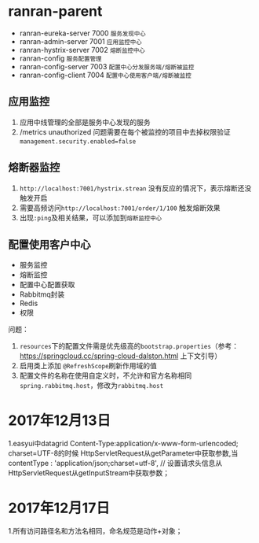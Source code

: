 # ranran-parent
* ranran-eureka-server 7000 `服务发现中心`
* ranran-admin-server 7001 `应用监控中心`
* ranran-hystrix-server 7002 `熔断监控中心`
* ranran-config `服务配置管理`
* ranran-config-server 7003 `配置中心分发服务端/熔断被监控`
* ranran-config-client 7004 `配置中心使用客户端/熔断被监控`
  

## 应用监控
1. 应用中线管理的全部是服务中心发现的服务
2. /metrics unauthorized 问题需要在每个被监控的项目中去掉权限验证  
`management.security.enabled=false`
## 熔断器监控
1. `http://localhost:7001/hystrix.strean` 没有反应的情况下，表示熔断还没触发开启  
2. 需要高频访问`http://localhost:7001/order/1/100` 触发熔断效果
3. 出现`:ping`及相关结果，可以添加到`熔断监控中心`
## 配置使用客户中心
* 服务监控
* 熔断监控
* 配置中心配置获取
* Rabbitmq封装
* Redis
* 权限

问题：
1. `resources`下的配置文件需是优先级高的`bootstrap.properties`（参考：https://springcloud.cc/spring-cloud-dalston.html 上下文引导）
2. 启用类上添加 `@RefreshScope`刷新作用域的值
3. 配置文件的名称在使用自定义时，不允许和官方名称相同`spring.rabbitmq.host`，修改为`rabbitmq.host`

2017年12月13日
==
1.easyui中datagrid Content-Type:application/x-www-form-urlencoded; charset=UTF-8的时候 HttpServletRequest从getParameter中获取参数,当contentType : 'application/json;charset=utf-8', // 设置请求头信息从HttpServletRequest从getInputStream中获取参数；

2017年12月17日
===
1.所有访问路径名和方法名相同，命名规范是动作+对象；